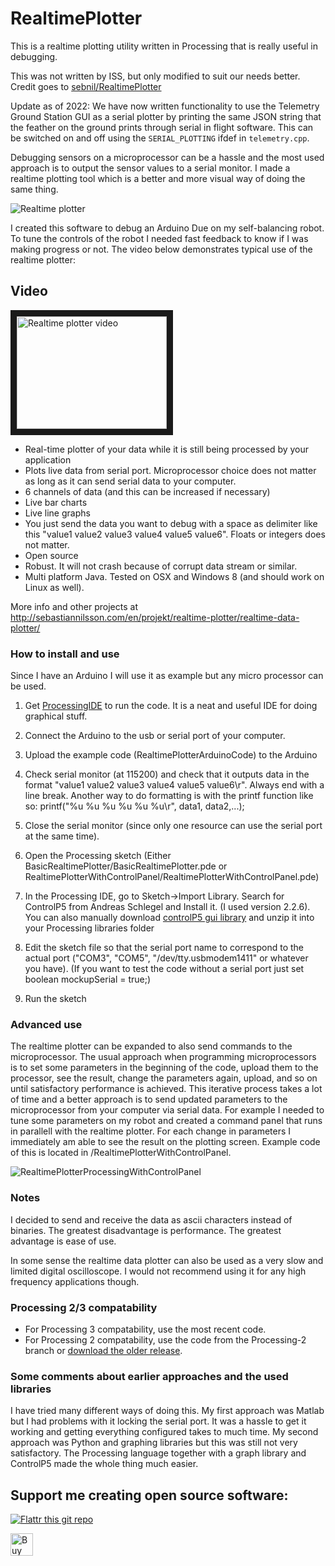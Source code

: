 RealtimePlotter
===============

This is a realtime plotting utility written in Processing that is really useful in debugging.

This was not written by ISS, but only modified to suit our needs better. Credit goes to [sebnil/RealtimePlotter](https://github.com/sebnil/RealtimePlotter)

Update as of 2022: We have now written functionality to use the Telemetry Ground Station GUI as a serial plotter by printing the same JSON string that the feather on the ground prints through serial in flight software. This can be switched on and off using the `SERIAL_PLOTTING` ifdef in `telemetry.cpp`.

Debugging sensors on a microprocessor can be a hassle and the most used approach is to output the sensor values to a serial monitor. I made a realtime plotting tool which is a better and more visual way of doing the same thing.

![Realtime plotter](http://sebastiannilsson.com/wp-content/uploads/2013/12/RealtimePlotterProcessing-300x216.png)

I created this software to debug an Arduino Due on my self-balancing robot. To tune the controls of the robot I needed fast feedback to know if I was making progress or not. The video below demonstrates typical use of the realtime plotter:
## Video
<a href="http://www.youtube.com/watch?feature=player_embedded&v=WN2oXuavrWk
" target="_blank"><img src="http://img.youtube.com/vi/WN2oXuavrWk/0.jpg" 
alt="Realtime plotter video" width="240" height="180" border="10" /></a>

- Real-time plotter of your data while it is still being processed by your application
- Plots live data from serial port. Microprocessor choice does not matter as long as it can send serial data to your computer.
- 6 channels of data (and this can be increased if necessary)
- Live bar charts
- Live line graphs
- You just send the data you want to debug with a space as delimiter like this "value1 value2 value3 value4 value5 value6". Floats or integers does not matter.
- Open source
- Robust. It will not crash because of corrupt data stream or similar.
- Multi platform Java. Tested on OSX and Windows 8 (and should work on Linux as well).

More info and other projects at http://sebastiannilsson.com/en/projekt/realtime-plotter/realtime-data-plotter/

### How to install and use
Since I have an Arduino I will use it as example but any micro processor can be used.

1. Get [ProcessingIDE](http://processing.org/) to run the code. It is a neat and useful IDE for doing graphical stuff.
3. Connect the Arduino to the usb or serial port of your computer.
4. Upload the example code (RealtimePlotterArduinoCode) to the Arduino
5. Check serial monitor (at 115200) and check that it outputs data in the format "value1 value2 value3 value4 value5 value6\r". Always end with a line break. Another way to do formatting is with the printf function like so: printf("%u %u %u %u %u %u\r", data1, data2,...); 
6. Close the serial monitor (since only one resource can use the serial port at the same time).
7. Open the Processing sketch (Either BasicRealtimePlotter/BasicRealtimePlotter.pde or RealtimePlotterWithControlPanel/RealtimePlotterWithControlPanel.pde)
8. In the Processing IDE, go to Sketch->Import Library. Search for ControlP5 from Andreas Schlegel and Install it. (I used version 2.2.6). You can also manually download [controlP5 gui library](http://www.sojamo.de/libraries/controlP5/) and unzip it into your Processing libraries folder

9. Edit the sketch file so that the serial port name to correspond to the actual port ("COM3", "COM5", "/dev/tty.usbmodem1411" or whatever you have). (If you want to test the code without a serial port just set boolean mockupSerial = true;)
10. Run the sketch


### Advanced use
The realtime plotter can be expanded to also send commands to the microprocessor. The usual approach when programming microprocessors is to set some parameters in the beginning of the code, upload them to the processor, see the result, change the parameters again, upload, and so on until satisfactory performance is achieved. This iterative process takes a lot of time and a better approach is to send updated parameters to the microprocessor from your computer via serial data. For example I needed to tune some parameters on my robot and created a command panel that runs in parallell with the realtime plotter. For each change in parameters I immediately am able to see the result on the plotting screen. Example code of this is located in /RealtimePlotterWithControlPanel.

![RealtimePlotterProcessingWithControlPanel](http://sebastiannilsson.com/wp-content/uploads/2013/12/RealtimePlotterProcessingWithControlPanel-300x140.png)

### Notes
I decided to send and receive the data as ascii characters instead of binaries. The greatest disadvantage is performance. The greatest advantage is ease of use.

In some sense the realtime data plotter can also be used as a very slow and limited digital oscilloscope. I would not recommend using it for any high frequency applications though.

### Processing 2/3 compatability
- For Processing 3 compatability, use the most recent code.
- For Processing 2 compatability, use the code from the Processing-2 branch or [download the older release](https://github.com/sebnil/RealtimePlotter/releases/tag/1.0).

### Some comments about earlier approaches and the used libraries
I have tried many different ways of doing this. My first approach was Matlab but I had problems with it locking the serial port. It was a hassle to get it working and getting everything configured takes to much time. My second approach was Python and graphing libraries but this was still not very satisfactory. The Processing language together with a graph library and ControlP5 made the whole thing much easier.


## Support me creating open source software:
[![Flattr this git repo](http://api.flattr.com/button/flattr-badge-large.png)](https://flattr.com/submit/auto?user_id=sebnil&url=https://github.com/sebnil/RealtimePlotter)

<a href='https://ko-fi.com/A0A2HYRH' target='_blank'><img height='36' style='border:0px;height:36px;' src='https://az743702.vo.msecnd.net/cdn/kofi2.png?v=0' border='0' alt='Buy Me a Coffee at ko-fi.com' /></a>
